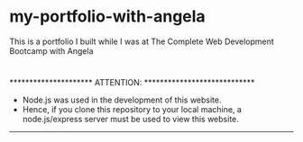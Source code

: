 # my-portfolio-with-angela
This is a portfolio I built while I was at The Complete Web Development Bootcamp with Angela
#
#
********************* ATTENTION: ****************************
- Node.js was used in the development of this website.
- Hence, if you clone this repository to your local machine, 
  a node.js/express server must be used to view this website.

*************************************************************
